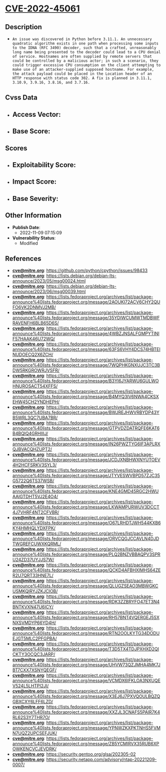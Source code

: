
# [CVE-2022-45061](https://cve.mitre.org/cgi-bin/cvename.cgi?name=CVE-2022-45061)

## Description

- `An issue was discovered in Python before 3.11.1. An unnecessary quadratic algorithm exists in one path when processing some inputs to the IDNA (RFC 3490) decoder, such that a crafted, unreasonably long name being presented to the decoder could lead to a CPU denial of service. Hostnames are often supplied by remote servers that could be controlled by a malicious actor; in such a scenario, they could trigger excessive CPU consumption on the client attempting to make use of an attacker-supplied supposed hostname. For example, the attack payload could be placed in the Location header of an HTTP response with status code 302. A fix is planned in 3.11.1, 3.10.9, 3.9.16, 3.8.16, and 3.7.16.`

## Cvss Data

- **Access Vector**:
  - 
- **Base Score**:
  - 

## Scores

- **Exploitability Score**:
  - 
- **Impact Score**:
  - 
- **Base Severity**:
  - 

## Other Information

- **Publish Date**:
  - 2022-11-09 07:15:09
- **Vulnerability Status**:
  - Modified

## References

- **cve@mitre.org**: https://github.com/python/cpython/issues/98433
- **cve@mitre.org**: https://lists.debian.org/debian-lts-announce/2023/05/msg00024.html
- **cve@mitre.org**: https://lists.debian.org/debian-lts-announce/2023/06/msg00039.html
- **cve@mitre.org**: https://lists.fedoraproject.org/archives/list/package-announce%40lists.fedoraproject.org/message/2AOUKI72ACV6CHY2QUFO6VK2DNMVJ2MB/
- **cve@mitre.org**: https://lists.fedoraproject.org/archives/list/package-announce%40lists.fedoraproject.org/message/35YDIWCUMWTMDBWFRAVENFH6BLB65D6S/
- **cve@mitre.org**: https://lists.fedoraproject.org/archives/list/package-announce%40lists.fedoraproject.org/message/4WBZJNSALFGMPYTINIF57HAAK46U72WQ/
- **cve@mitre.org**: https://lists.fedoraproject.org/archives/list/package-announce%40lists.fedoraproject.org/message/63FS6VHY4DCS74HBTEINUDOECQ2X6ZCH/
- **cve@mitre.org**: https://lists.fedoraproject.org/archives/list/package-announce%40lists.fedoraproject.org/message/7WQPHKGNXUJC3TC3BDW5RKGROWRJVSFR/
- **cve@mitre.org**: https://lists.fedoraproject.org/archives/list/package-announce%40lists.fedoraproject.org/message/B3YI6JYARWU6GULWOHNUROSACT54XFFS/
- **cve@mitre.org**: https://lists.fedoraproject.org/archives/list/package-announce%40lists.fedoraproject.org/message/B4MYQ3IV6NWA4CKSXEHW45CH2YNDHEPH/
- **cve@mitre.org**: https://lists.fedoraproject.org/archives/list/package-announce%40lists.fedoraproject.org/message/BWJREJHWVRBYDP43YB5WRL3QC7UBA7BR/
- **cve@mitre.org**: https://lists.fedoraproject.org/archives/list/package-announce%40lists.fedoraproject.org/message/GTPVDZDATRQFE6KAT6B4BQIQ4GRHIIIJ/
- **cve@mitre.org**: https://lists.fedoraproject.org/archives/list/package-announce%40lists.fedoraproject.org/message/IN26PWZTYG6IF3APLRXQJBVACQHZUPT2/
- **cve@mitre.org**: https://lists.fedoraproject.org/archives/list/package-announce%40lists.fedoraproject.org/message/JCDJXNBHWXNYUTOEV4H2HCFSRKV3SYL3/
- **cve@mitre.org**: https://lists.fedoraproject.org/archives/list/package-announce%40lists.fedoraproject.org/message/JTYVESWVBPD57ZJC35G5722Q6TS37WSB/
- **cve@mitre.org**: https://lists.fedoraproject.org/archives/list/package-announce%40lists.fedoraproject.org/message/KNE4GMD45RGC2HWUAAIGTDHT5VJ2E4O4/
- **cve@mitre.org**: https://lists.fedoraproject.org/archives/list/package-announce%40lists.fedoraproject.org/message/LKWAMPURWUV3DCCT4J7VHRF4NT2CFVBR/
- **cve@mitre.org**: https://lists.fedoraproject.org/archives/list/package-announce%40lists.fedoraproject.org/message/O67LRHDTJWH544KXB6KY4HMHQLYDXFPK/
- **cve@mitre.org**: https://lists.fedoraproject.org/archives/list/package-announce%40lists.fedoraproject.org/message/ORVCQGJCCAVLN4DJDTWGREFCUWXKQRML/
- **cve@mitre.org**: https://lists.fedoraproject.org/archives/list/package-announce%40lists.fedoraproject.org/message/PLQ2BNZVBBAQPV3SPRU24ZD37UYJJS7W/
- **cve@mitre.org**: https://lists.fedoraproject.org/archives/list/package-announce%40lists.fedoraproject.org/message/QCKD4AFBHXIMHS64ZER2U7QRT33HNE7L/
- **cve@mitre.org**: https://lists.fedoraproject.org/archives/list/package-announce%40lists.fedoraproject.org/message/QLUGZSEAO3MBWGKCUSMKQIRYJZKJCIOB/
- **cve@mitre.org**: https://lists.fedoraproject.org/archives/list/package-announce%40lists.fedoraproject.org/message/RDK3ZZBRYFO47ET3N4BNTKVXN47U6ICY/
- **cve@mitre.org**: https://lists.fedoraproject.org/archives/list/package-announce%40lists.fedoraproject.org/message/RH57BNT4VQERGEJ5SXNXSVMDYP66YD4H/
- **cve@mitre.org**: https://lists.fedoraproject.org/archives/list/package-announce%40lists.fedoraproject.org/message/RTN2OOLKYTG34DODUEJGT5MLC2PFGPBA/
- **cve@mitre.org**: https://lists.fedoraproject.org/archives/list/package-announce%40lists.fedoraproject.org/message/T3D5TX4TDJPXHXD2QICKTY3OCQC3JARP/
- **cve@mitre.org**: https://lists.fedoraproject.org/archives/list/package-announce%40lists.fedoraproject.org/message/UHVW73QZJMHA4MK7JBT7CXX7XSNYQEGF/
- **cve@mitre.org**: https://lists.fedoraproject.org/archives/list/package-announce%40lists.fedoraproject.org/message/VCMDX6IFKLOA3NXUQEV524L5LHTPI2JI/
- **cve@mitre.org**: https://lists.fedoraproject.org/archives/list/package-announce%40lists.fedoraproject.org/message/X3EJ6J7PXVQOULBQZQGBXCXY6LFF6LZD/
- **cve@mitre.org**: https://lists.fedoraproject.org/archives/list/package-announce%40lists.fedoraproject.org/message/XXZJL3CNAFS5PAIR7K4RL62S3Y7THR7O/
- **cve@mitre.org**: https://lists.fedoraproject.org/archives/list/package-announce%40lists.fedoraproject.org/message/YPNWZKXPKTNHS5FVMN7UQZ2UPCSEFJUK/
- **cve@mitre.org**: https://lists.fedoraproject.org/archives/list/package-announce%40lists.fedoraproject.org/message/ZB5YCMIRVX35RUB6XPOWKENCVCJEVDRK/
- **cve@mitre.org**: https://security.gentoo.org/glsa/202305-02
- **cve@mitre.org**: https://security.netapp.com/advisory/ntap-20221209-0007/

